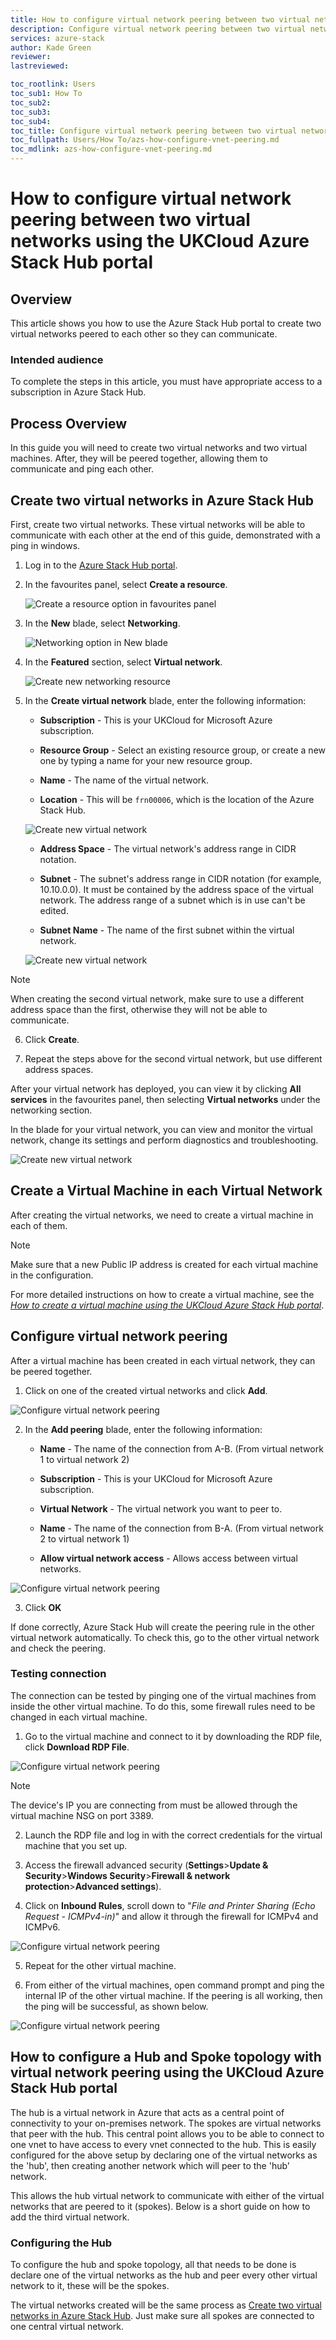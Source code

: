 ```yaml
---
title: How to configure virtual network peering between two virtual networks using the UKCloud Azure Stack Hub portal
description: Configure virtual network peering between two virtual networks
services: azure-stack
author: Kade Green
reviewer:
lastreviewed:

toc_rootlink: Users
toc_sub1: How To
toc_sub2:
toc_sub3:
toc_sub4:
toc_title: Configure virtual network peering between two virtual networks - Portal
toc_fullpath: Users/How To/azs-how-configure-vnet-peering.md
toc_mdlink: azs-how-configure-vnet-peering.md
---
```


# How to configure virtual network peering between two virtual networks using the UKCloud Azure Stack Hub portal

## Overview

This article shows you how to use the Azure Stack Hub portal to create two virtual networks peered to each other so they can communicate.

### Intended audience

To complete the steps in this article, you must have appropriate access to a subscription in Azure Stack Hub.

## Process Overview

In this guide you will need to create two virtual networks and two virtual machines. After, they will be peered together, allowing them to communicate and ping each other.

## Create two virtual networks in Azure Stack Hub

First, create two virtual networks. These virtual networks will be able to communicate with each other at the end of this guide, demonstrated with a ping in windows.

1. Log in to the [Azure Stack Hub portal](https://portal.frn00006.azure.ukcloud.com).

2. In the favourites panel, select **Create a resource**.

    ![Create a resource option in favourites panel](images/azsp_newmenu.png)

3. In the **New** blade, select **Networking**.

    ![Networking option in New blade](images/azs-browser-new-networking.png)

4. In the **Featured** section, select **Virtual network**.

    ![Create new networking resource](images/azs-browser-networking-create.png)

5. In the **Create virtual network** blade, enter the following information:

    - **Subscription** - This is your UKCloud for Microsoft Azure subscription.

    - **Resource Group** - Select an existing resource group, or create a new one by typing a name for your new resource group.

    - **Name** - The name of the virtual network.

    - **Location** - This will be `frn00006`, which is the location of the Azure Stack Hub.

    ![Create new virtual network](images/azs-portal-vnet-config-1.png)

    - **Address Space** - The virtual network's address range in CIDR notation.

    - **Subnet** - The subnet's address range in CIDR notation (for example, 10.10.0.0). It must be contained by the address space of the virtual network. The address range of a subnet which is in use can't be edited.

    - **Subnet Name** - The name of the first subnet within the virtual network.

    ![Create new virtual network](images/azs-portal-vnet-config-2.png)

> [!NOTE]
> When creating the second virtual network, make sure to use a different address space than the first, otherwise they will not be able to communicate.

6. Click **Create**.

7. Repeat the steps above for the second virtual network, but use different address spaces.

After your virtual network has deployed, you can view it by clicking **All services** in the favourites panel, then selecting **Virtual networks** under the networking section.

In the blade for your virtual network, you can view and monitor the virtual network, change its settings and perform diagnostics and troubleshooting.

![Create new virtual network](images/azs-portal-vnet-overview.png)

## Create a Virtual Machine in each Virtual Network

After creating the virtual networks, we need to create a virtual machine in each of them.

> [!NOTE]
> Make sure that a new Public IP address is created for each virtual machine in the configuration.

For more detailed instructions on how to create a virtual machine, see the [*How to create a virtual machine using the UKCloud Azure Stack Hub portal*](azs-how-create-vm-portal.md).

## Configure virtual network peering

After a virtual machine has been created in each virtual network, they can be peered together.

1. Click on one of the created virtual networks and click **Add**.

![Configure virtual network peering](images/azs-portal-peering-1.png)

2. In the **Add peering** blade, enter the following information:

    - **Name** - The name of the connection from A-B. (From virtual network 1 to virtual network 2)

    - **Subscription** - This is your UKCloud for Microsoft Azure subscription.

    - **Virtual Network** - The virtual network you want to peer to.

    - **Name** - The name of the connection from B-A. (From virtual network 2 to virtual network 1)

    - **Allow virtual network access** - Allows access between virtual networks.

![Configure virtual network peering](images/azs-portal-peering-2.png)

3. Click **OK**

If done correctly, Azure Stack Hub will create the peering rule in the other virtual network automatically. To check this, go to the other virtual network and check the peering.

### Testing connection

The connection can be tested by pinging one of the virtual machines from inside the other virtual machine. To do this, some firewall rules need to be changed in each virtual machine.

1. Go to the virtual machine and connect to it by downloading the RDP file, click **Download RDP File**.

![Configure virtual network peering](images/azs-portal-peering-5.png)

> [!NOTE]
> The device's IP you are connecting from must be allowed through the virtual machine NSG on port 3389.

2. Launch the RDP file and log in with the correct credentials for the virtual machine that you set up.

3. Access the firewall advanced security (**Settings**>**Update & Security**>**Windows Security**>**Firewall & network protection**>**Advanced settings**).

4. Click on **Inbound Rules**, scroll down to "*File and Printer Sharing (Echo Request - ICMPv4-in)*" and allow it through the firewall for ICMPv4 and ICMPv6.

![Configure virtual network peering](images/azs-portal-peering-3.png)

5. Repeat for the other virtual machine.

6. From either of the virtual machines, open command prompt and ping the internal IP of the other virtual machine. If the peering is all working, then the ping will be successful, as shown below.

![Configure virtual network peering](images/azs-portal-peering-4.png)

## How to configure a Hub and Spoke topology with virtual network peering using the UKCloud Azure Stack Hub portal

The hub is a virtual network in Azure that acts as a central point of connectivity to your on-premises network. The spokes are virtual networks that peer with the hub. This central point allows you to be able to connect to one vnet to have access to every vnet connected to the hub. This is easily configured for the above setup by declaring one of the virtual networks as the 'hub', then creating another network which will peer to the 'hub' network.

This allows the hub virtual network to communicate with either of the virtual networks that are peered to it (spokes). Below is a short guide on how to add the third virtual network.

### Configuring the Hub

To configure the hub and spoke topology, all that needs to be done is declare one of the virtual networks as the hub and peer every other virtual network to it, these will be the spokes.

The virtual networks created will be the same process as [Create two virtual networks in Azure Stack Hub](#Create-two-virtual-networks-in-Azure-Stack-Hub). Just make sure all spokes are connected to one central virtual network.
